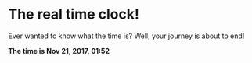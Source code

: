 # The real time clock!

Ever wanted to know what the time is? Well, your journey is about to end!

**The time is Nov 21, 2017, 01:52**